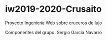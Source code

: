 # iw2019-2020-Crusaito
Proyecto Ingeniería Web sobre cruceros de lujo

Componentes del grupo:
Sergio García Navarro
